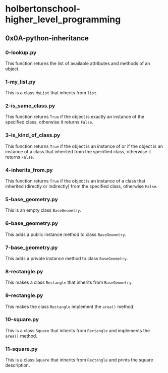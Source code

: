 # holbertonschool-higher_level_programming
## 0x0A-python-inheritance
### 0-lookup.py
This function returns the list of available attributes and methods of an object.
### 1-my_list.py
This is a class `MyList` that inherits from `list`.
### 2-is_same_class.py
This function returns `True` if the object is exactly an instance of the specified class, otherwise it returns `False`.
### 3-is_kind_of_class.py
This function returns `True` if the object is an instance of or if the object is an instance of a class that inherited from the specified class, otherwise it returns `False`.
### 4-inherits_from.py
This function returns `True` if the object is an instance of a class that inherited (directly or indirectly) from the specified class, otherwise `False`.
### 5-base_geometry.py
This is an empty class `BaseGeometry`.
### 6-base_geometry.py
This adds a public instance method to class `BaseGeometry`.
### 7-base_geometry.py
This adds a private instance method to class `BaseGeometry`.
### 8-rectangle.py
This makes a class `Rectangle` that inherits from `BaseGeometry`.
### 9-rectangle.py
This makes the class `Rectangle` implement the `area()` method.
### 10-square.py
This is a class `Square` that inherits from `Rectangle` and implements the `area()` method.
### 11-square.py
This is a class `Square` that inherits from `Rectangle` and prints the square description.

